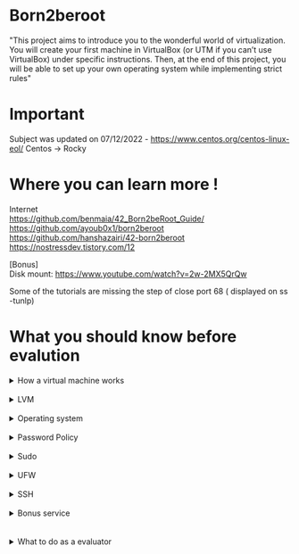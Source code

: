 # Born2beroot

"This project aims to introduce you to the wonderful world of virtualization.
You will create your first machine in VirtualBox (or UTM if you can’t use VirtualBox)
under specific instructions. Then, at the end of this project, you will be able to set up
your own operating system while implementing strict rules"

# Important 

Subject was updated on 07/12/2022 - https://www.centos.org/centos-linux-eol/
Centos -> Rocky
# Where you can learn more !

Internet<br>
https://github.com/benmaia/42_Born2beRoot_Guide/<br>
https://github.com/ayoub0x1/born2beroot<br>
https://github.com/hanshazairi/42-born2beroot<br>
https://nostressdev.tistory.com/12

[Bonus]<br>
Disk mount: https://www.youtube.com/watch?v=2w-2MX5QrQw<br>

Some of the tutorials are missing the step of close port 68 ( displayed on ss -tunlp)

# What you should know before evalution 
<details>
<summary>How a virtual machine works</summary>
<br>
"The different types of virtual machines

Virtual machines are generally classified into two different types: system virtual machines and process virtual machines.
System virtual machines

When people use the term "virtual machines," they’re generally referring to system virtual machines, also called full virtualization VMs. A system VM is an entire operating system that runs on virtual hardware inside a host computer. You must use a hypervisor, a software that creates and runs VMs, to allocate resources to the system virtual machines.
Process virtual machines

A process VM, or application VM, is an abstraction layer that enables code written in a specific programming language to run on any operating system. Popular examples include the Java Virtual Machine and the .NET framework, which use the Common Language Runtime."

Sources: https://www.mongodb.com/cloud-explained/virtual-machines

"Virtual machines are best for running multiple applications together, monolithic applications, isolation between apps, and for legacy apps running on older operating systems. Containers and virtual machines may also be used together. "

https://www.vmware.com/topics/glossary/content/virtual-machine.html
</details>
</br>
<details>
<summary>LVM</summary>
<br>
		Logical volume management provides a higher-level view of the disk storage on a computer system than the traditional view of disks and partitions. This gives the system administrator much more flexibility in allocating storage to applications and users.

Storage volumes created under the control of the logical volume manager can be resized and moved around almost at will. 

	https://wiki.debian.org/LVM
</details>
</br>
<details>
<summary>Operating system</summary>
<br>
	I choose Debian because of Package management and followed the suggestion on subject to "You must choose as an operating system either the latest stable version of Debian (no testing/unstable), or the latest stable version of CentOS. Debian is highly recommended if you are new to system administration."</br>
	Differences between debian and 11 and rocky linux</br>
	- Rocky doesn't support 32 bit</br>
	- Debian its the mother of many operating systems like Ubuntu</br>
	- AppArmor enable by default on Debian and SELinux on Rocky</br>
	- exFAT support on Debian</br>
	- apt use as a package manager in Debian, and Yum, DNF on rocky.</br>
	- Debian is know to care about the stability of the applications it ships with, and guarantees that your server and apps running on it are "OK".</br>
	- Rocky is a replacement of CentOS, its intended to have stability that RedHat releases will have, offering the confidence that users always enjoyed with CentOS.</br>
	
<br>https://computingforgeeks.com/debian-11-vs-debian-10-vs-rocky-linux-8-comparison-table/</br>
	
Difference between aptidude and apt?</br>
Aptitude and apt are two package management tools that are used to install, remove, and manage packages on Debian-based systems.

The main difference between aptitude and apt is the way they handle dependencies. aptitude is able to resolve dependencies in a more sophisticated way than apt, and it can also handle conflicting dependencies more gracefully. For example, if a package depends on another package that is not installed, aptitude will automatically install the required package and any other dependencies that are needed. In contrast, apt will only install the requested package and will not automatically install any dependencies.</br>

Another difference between the two tools is the interface. aptitude has a more interactive, user-friendly interface, with features such as a search function and the ability to mark packages for installation, removal, or purging. apt, on the other hand, has a more command-line oriented interface and does not have as many interactive features.</br>

Overall, aptitude is generally considered to be more user-friendly and easier to use than apt, but apt is generally faster and more efficient. Both tools can be used to achieve the same results, and it is up to the user to decide which one they prefer to use.</br>

<br>What APPArmor is?</br>
	
AppArmor (Application Armor) is a Linux kernel security module that allows administrators to define security policies for applications and processes running on a system. It is designed to protect against malicious or accidental access to sensitive files and resources, and to prevent applications from making unauthorized changes to the system.</br>

With AppArmor, administrators can specify rules that define what resources an application or process is allowed to access, and what actions it is allowed to perform. For example, an AppArmor policy could allow an application to read and write to certain directories, but not to execute any system commands.</br></br></br>

AppArmor is implemented in the Linux kernel and is able to monitor and enforce the security policies for all applications and processes running on the system. It is transparent to the user and does not require any special configuration or setup on the part of the user.</br></br>

AppArmor is a useful tool for improving the security of a Linux system, and is often used in conjunction with other security measures such as firewalls and intrusion detection systems.</br>
</details>
</br>
<details>
<summary>Password Policy</summary>
<br></br>

## Advantages</br>
Improved security- Strong passwords are more difficult to guess or crack, making it harder for attackers to gain unauthorized access to systems and data.</br>

Reduced risk of compromise- By requiring strong passwords, the risk of password-based attacks is greatly reduced. This includes attacks such as dictionary attacks, brute-force attacks, and others that rely on weak or easily guessable passwords.</br>

Enhanced compliance- Strong password policies can help organizations meet regulatory and industry compliance requirements, such as PCI DSS or HIPAA.</br>

## Disadvantages</br>

Increased complexity- Strong passwords are typically longer and more complex, which can make them harder for users to remember. This can lead to increased support costs as users may need to reset their passwords more often.</br>

Decreased usability- Strong passwords may also be less convenient for users, as they may need to use special characters or change their passwords more frequently. This can lead to user frustration and decreased productivity. </br>

Higher overhead- Implementing and enforcing strong password policies can require additional resources, such as tools and processes for password management and password audits. This can increase the overhead associated with password management.</br>
</details>
</br>
<details>
<summary>Sudo</summary>
<br>
	
sudo (short for "superuser do") is a command in Linux and other Unix-like operating systems that allows users to execute commands as the superuser (i.e., root user) or other users. It is used to execute commands with elevated privileges, which are required for certain tasks that ordinary users are not allowed to perform.</br>

Using sudo allows you to perform tasks that require root privileges without logging in as the root user. This is useful because the root user has complete control over the system, and any mistakes made while logged in as the root user can have serious consequences. By using sudo, you can perform these tasks while logged in as an ordinary user and only elevate your privileges when needed.</br>

## Some common tasks that may require root privileges include

Installing software or system updates</br>
Changing system settings or configurations</br>
Accessing and modifying system files</br>

Using sudo is generally considered a best practice because it helps to prevent accidental changes to the system and helps to ensure that only authorized users are able to perform sensitive tasks.</br>

To use sudo, you must first be granted permission by a system administrator or by the root user. This is done by adding your user account to the sudoers file, which is a configuration file that specifies which users are allowed to use sudo and which commands they are allowed to execute. Once you have been granted sudo privileges, you can use the sudo command followed by the command you want to execute, and you will be prompted to enter your password. This verifies your identity and allows you to perform the command with the elevated privileges of the specified user.</br>
	
## Sudo policy

The sudoers file is a configuration file that specifies which users are allowed to use the sudo command and which commands they are allowed to execute. It is an important part of the sudo system, which allows users to execute commands as the superuser (i.e., root user) or other users.</br>

The sudoers file is located at "/etc/sudoers" on most Linux systems, and it is used to control who can use sudo and what they are allowed to do. The file is typically managed by the system administrator, and it contains a list of rules that specify which users are allowed to use sudo and which commands they are allowed to execute.</br>

The sudoers file uses a specific syntax to define the rules. For example, a rule may look like this:</br>

user ALL=(ALL) ALL</br>

This rule allows the user "user" to run any command as any user on the system.</br>

By default, the root user is allowed to use sudo and execute any command. However, you can use the sudoers file to grant sudo privileges to other users and to restrict the commands they are allowed to execute. This is useful because it allows you to delegate certain tasks to other users while still maintaining control over the system.</br>

Overall, the sudoers file is an important part of the sudo system and is used to control who can use sudo and what they are allowed to do. It helps to ensure that only authorized users are able to perform sensitive tasks and helps to prevent accidental changes to the system.</br>
		
https://www.sudo.ws/docs/man/sudoers.man/
</details>
</br>
<details>
<summary>UFW</summary>
<br>
UFW (Uncomplicated Firewall) is a firewall application for Linux systems. It is designed to be easy to use and configure, making it a popular choice for users who want a simple way to manage their firewall.

A firewall is a security system that controls incoming and outgoing network traffic based on predetermined security rules. It is used to protect a network or system from unauthorized access and to allow only authorized traffic to pass through.

UFW is a frontend for the Linux kernel's netfilter framework, which is a packet filtering system that allows you to control incoming and outgoing network traffic. UFW simplifies the process of configuring and managing the netfilter firewall by providing a set of commands and a configuration file that can be used to define the firewall rules.

## Some common uses for UFW include:

Blocking unwanted traffic: You can use UFW to block incoming traffic from specific IP addresses or ranges, or to block certain types of traffic (e.g., HTTP, FTP).

Allowing specific traffic: You can use UFW to allow incoming traffic from specific IP addresses or ranges, or to allow certain types of traffic (e.g., SSH, SMTP).

Monitoring firewall activity: You can use UFW to view the current firewall rules and to see what traffic is being allowed or denied by the firewall.

Overall, UFW is a useful tool for managing the firewall on a Linux system. It provides an easy-to-use interface for controlling incoming and outgoing traffic, helping to secure your system and protect it from unauthorized access.
		
	
https://www.linux.com/training-tutorials/introduction-uncomplicated-firewall-ufw/</br>
</details>
</br>
<details>
<summary>SSH</summary>
<br>
SSH (Secure Shell) is a network protocol used to securely connect to a computer over a network. It is often used to remotely access and manage servers, network devices, and other types of computer systems.</br>

To use SSH, you need a client program on your local computer that can establish an SSH connection to a remote server. The most common SSH client for Windows is PuTTY, and for macOS and Linux, it is the built-in terminal. Once connected to the remote server, you can use the command line to execute commands and manage the remote system as if you were sitting in front of it.</br>

## Some common uses for SSH include:

Remote command execution: You can use SSH to remotely execute commands on a server or network device. This can be useful for managing servers and automating tasks.</br>

Secure file transfer: You can use SSH to securely transfer files between computers using the Secure Copy Protocol (SCP).</br>

VPN (Virtual Private Network) connection: You can use SSH to create a secure, encrypted tunnel between two computers, allowing you to access network resources on one computer as if you were on the other.</br>

Remote desktop access: Some SSH clients, such as X2Go, allow you to remotely access and control the desktop of a remote computer.</br>

Overall, SSH is an essential tool for anyone working with servers and other types of remote systems. It provides a secure and convenient way to remotely access and manage these systems.</br>
		
https://www.ssh.com/academy/ssh
</details>
</br>
<details>
<summary>Bonus service</summary>
<br>
FTP (File Transfer Protocol) is a standard network protocol used for transferring files between computers. It is often used to transfer files between a client and a server, or between servers. FTP is useful for a variety of reasons, including:</br>


Transferring large files: FTP can be used to transfer large files between computers, making it a useful tool for transferring files that are too large to send via email.</br>

Automatic file transfers: FTP can be configured to automatically transfer files between computers at scheduled intervals, making it a useful tool for automating file transfers.</br>

Secure file transfers: FTP can be configured to use SSL/TLS (Secure Sockets Layer/Transport Layer Security) to encrypt the connection, making it a secure way to transfer sensitive files.</br>

Accessing files remotely: FTP can be used to remotely access and manage files on a server, making it a useful tool for remotely managing a website or other types of files.</br>

Collaborating with others: FTP can be used to share files with others, making it a useful tool for collaboration.</br>

Overall, FTP is a useful tool for transferring files between computers and for managing files remotely. It is commonly used to transfer files to and from web servers, making it an important tool for web developers and others who work with websites.</br>
		
</details>
</br>
</br>
<details>
<summary>What to do as a evaluator</summary>
<br>
	
Make sure you understand them!</br>
	
   sudo ufw status - check ufw status;<br>
    sudo service ssh status - check SSH status<br>
    ssh ccosta-c@ip -p 4242 - enter remotely<br>
    uname -v - check OS<br>
    getent group sudo or ccosta-c42 ---- check user in these 2 groups<br>
    sudo adduser username -- create new user<br>
    sudo chage -l username -- check the other password rules<br>
    sudo nano /etc/login.defs -- check some of the documents<br>
    sudo nano /etc/pam.d/common-password -- other rules<br>
    sudo addgroup evaluating --- create a new group<br>
    sudo adduser username evaluating -- add the user to the new group<br>
    hostame -- check hostname<br>
    hostnamectl set-hostname username -- change hostname<br>
    lsblk --- check partitions<br>
    sudo -V --- check if sudo is installed<br>
    sudo adduser username sudo --- add user to sudo<br>
    getent group sudo ---- check if its correct<br>
    sudo visudo --- check the rules<br>
    sudo nano /var/log/sudo/sudo.log ----- check the log<br>
    dpkg -l ufw  --- check UFW is correctly installed<br>
    sudo ufw allow 8080 --- allow port 8080<br>
    sudo ufw status --- check the port<br>
    sudo ufw delete allow 8080 --- delete the ports<br>
    sudo service ssh status --- check SSH status<br>
    sudo nano /usr/local/bin/monitoring.sh  ---- check script<br>
    sudo crontab -u root -e --- check cron tabs<br>
    dpkg -l | grep lighttpd or MariaDB or PHP<br>
    Thanks to [ccosta-c](https://github.com/ccosta-c)<br>
</details>
